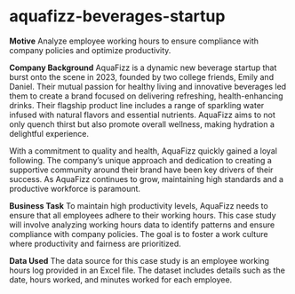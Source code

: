 # aquafizz-beverages-startup
**Motive**
Analyze employee working hours to ensure compliance with company policies and optimize productivity.

**Company Background**
AquaFizz is a dynamic new beverage startup that burst onto the scene in 2023, founded by two college friends, Emily and Daniel. Their mutual passion for healthy living and innovative beverages led them to create a brand focused on delivering refreshing, health-enhancing drinks. Their flagship product line includes a range of sparkling water infused with natural flavors and essential nutrients. AquaFizz aims to not only quench thirst but also promote overall wellness, making hydration a delightful experience.

With a commitment to quality and health, AquaFizz quickly gained a loyal following. The company’s unique approach and dedication to creating a supportive community around their brand have been key drivers of their success. As AquaFizz continues to grow, maintaining high standards and a productive workforce is paramount.

**Business Task**
To maintain high productivity levels, AquaFizz needs to ensure that all employees adhere to their working hours. This case study will involve analyzing working hours data to identify patterns and ensure compliance with company policies. The goal is to foster a work culture where productivity and fairness are prioritized.

**Data Used**
The data source for this case study is an employee working hours log provided in an Excel file. The dataset includes details such as the date, hours worked, and minutes worked for each employee.
